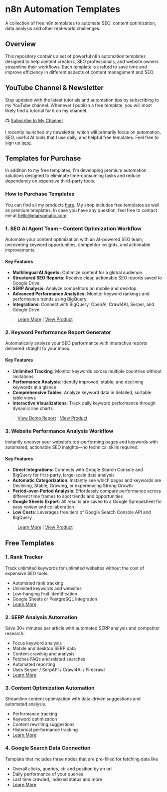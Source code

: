 # n8n Automation Templates

A collection of free n8n templates to automate SEO, content optimization, data analysis and other real-world challenges.

## Overview

This repository contains a set of powerful n8n automation templates designed to help content creators, SEO professionals, and website owners streamline their workflows. Each template is crafted to save time and improve efficiency in different aspects of content management and SEO.

## YouTube Channel & Newsletter

Stay updated with the latest tutorials and automation tips by subscribing to my YouTube channel. Whenever I publish a free template, you will most likely find a tutorial for it on my channel.

📺 [Subscribe to My Channel](https://www.youtube.com/@Marvomatic)

I recently launched my newsletter, which will primarily focus on automation, SEO, useful AI tools that I use daily, and helpful free templates. Feel free to sign up [here](https://marvomatic.com/newsletter/).

##  Templates for Purchase

In addition to my free templates, I'm developing premium automation solutions designed to eliminate time-consuming tasks and reduce dependency on expensive third-party tools. 

###  How to Purchase Templates

You can find all my products [here](https://marvomatic.com/products/). My shop includes free templates as well as premium templates. In case you have any question, feel free to contact me at [hello@marvomatic.com](mailto:hello@marvomatic.com). 

### 1. SEO AI Agent Team – Content Optimization Workflow

Automate your content optimization with an AI-powered SEO team, uncovering keyword opportunities, competitor insights, and actionable improvements.

#### Key Features
- **Multilingual AI Agents:** Optimize content for a global audience.
- **Structured SEO Reports:** Receive clear, actionable SEO reports saved to Google Drive.
- **SERP Analysis:** Analyze competitors on mobile and desktop.
- **Advanced Performance Analytics:** Monitor keyword rankings and performance trends using BigQuery.
- **Integrations:** Connect with BigQuery, OpenAI, Crawl4AI, Serper, and Google Drive.

> [Learn More](./ai-powered-seo-team/readme.md) | [View Product](https://marvomatic.com/products/n8n-seo-ai-agent-team-content-optimization/)

### 2. Keyword Performance Report Generator

Automatically analyze your SEO performance with interactive reports delivered straight to your inbox.

#### Key Features
- **Unlimited Tracking**: Monitor keywords across multiple countries without limitations
- **Performance Analysis**: Identify improved, stable, and declining keywords at a glance
- **Comprehensive Tables**: Analyze keyword data in detailed, sortable table views
- **Interactive Visualizations**: Track daily keyword performance through dynamic line charts

> [View Demo Report](./tracked-keyword-performance-report-generator/n8n-keyword-rank-tracking-example-report.html) | [View Product](https://marvomatic.com/products/n8n-keyword-rank-tracking-report-automation/)

### 3. Website Performance Analysis Workflow

Instantly uncover your website’s top-performing pages and keywords with automated, actionable SEO insights—no technical skills required.

#### Key Features
- **Direct Integrations**: Connects with Google Search Console and BigQuery for first-party, large-scale data analysis
- **Automatic Categorization**: Instantly see which pages and keywords are Declining, Stable, Growing, or experiencing Strong Growth
- **Period-over-Period Analysis**: Effortlessly compare performance across different time frames to spot trends and opportunities
- **Google Sheets Export**: All results are saved to a Google Spreadsheet for easy review and collaboration
- **Low Costs**: Leverages free tiers of Google Search Console API and BigQuery

> [Learn More](./traffic-performance-analysis/readme.md) | [View Product](https://marvomatic.com/products/n8n-website-performance-analysis-workflow/)


## Free Templates

### 1. Rank Tracker
Track unlimited keywords for unlimited websites without the cost of expensive SEO tools.
- Automated rank tracking
- Unlimited keywords and websites
- Low-hanging fruit identification
- Google Sheets or PostgreSQL integration
- [Learn More](./keyword-rank-tracker/readme.md)


### 2. SERP Analysis Automation
Save 30+ minutes per article with automated SERP analysis and competitor research.
- Focus keyword analysis
- Mobile and desktop SERP data
- Content crawling and analysis
- Fetches FAQs and related searches
- Automated reporting
- Uses Serper / SerpAPI / Crawl4AI / Firecrawl
- [Learn More](./serp-analysis/readme.md)

### 3. Content Optimization Automation
Streamline content optimization with data-driven suggestions and automated analysis.
- Performance tracking
- Keyword optimization
- Content rewriting suggestions
- Historical performance tracking
- [Learn More](./gsc-ai-seo-writer/readme.md)

### 4. Google Search Data Connection
Template that includes three nodes that are pre-filled for fetching data like
- Overall clicks, queries, ctr and position by an url
- Daily performance of your queries
- Last time crawled, indexed status and more
- [Learn More](./get-google-search-console-data/readme.md)
